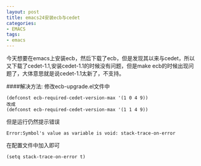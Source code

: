 ```yaml
---
layout: post
title: emacs24安装ecb与cedet
categories:
- EMACS
tags:
- emacs
---
```


今天想要在emacs上安装ecb，然后下载了ecb，但是发现其以来与cedet，所以又下载了cedet-1.1,安装cedet-1.1的时候没有问题，但是make ecb的时候出现问题了，大体意思就是说cedet-1.1太新了，不支持。

####解决方法:
修改ecb-upgrade.el文件中

	(defconst ecb-required-cedet-version-max '(1 0 4 9))
	改成
	(defconst ecb-required-cedet-version-max '(1 1 4 9))

但是运行仍然提示错误

	Error:Symbol's value as variable is void: stack-trace-on-error

在配置文件中加入即可

	(setq stack-trace-on-error t)
